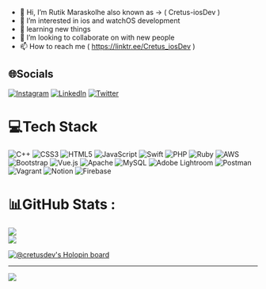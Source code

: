- 👋 Hi, I’m  Rutik Maraskolhe also known as -> ( Cretus-iosDev )
- 👀 I’m interested in ios and watchOS development
- 🌱 learning new things
- 💞️ I’m looking to collaborate on with new people
- 📫 How to reach me ( https://linktr.ee/Cretus_iosDev )

<!---
Cretus-iosDev/Cretus-iosDev is a ✨ special ✨ repository because its `README.md` (this file) appears on your GitHub profile.
You can click the Preview link to take a look at your changes.
--->

## 🌐Socials
[![Instagram](https://img.shields.io/badge/Instagram-%23E4405F.svg?logo=Instagram&logoColor=white)](https://instagram.com/cretus_iosdev) [![LinkedIn](https://img.shields.io/badge/LinkedIn-%230077B5.svg?logo=linkedin&logoColor=white)](https://linkedin.com/in/RutikMaraskolhe)  [![Twitter](https://img.shields.io/badge/Twitter-%231DA1F2.svg?logo=Twitter&logoColor=white)](https://twitter.com/@1413Rutik) 

# 💻Tech Stack
![C++](https://img.shields.io/badge/c++-%2300599C.svg?style=for-the-badge&logo=c%2B%2B&logoColor=white)  ![CSS3](https://img.shields.io/badge/css3-%231572B6.svg?style=for-the-badge&logo=css3&logoColor=white) ![HTML5](https://img.shields.io/badge/html5-%23E34F26.svg?style=for-the-badge&logo=html5&logoColor=white) ![JavaScript](https://img.shields.io/badge/javascript-%23323330.svg?style=for-the-badge&logo=javascript&logoColor=%23F7DF1E) ![Swift](https://img.shields.io/badge/swift-F54A2A?style=for-the-badge&logo=swift&logoColor=white) ![PHP](https://img.shields.io/badge/php-%23777BB4.svg?style=for-the-badge&logo=php&logoColor=white) ![Ruby](https://img.shields.io/badge/ruby-%23CC342D.svg?style=for-the-badge&logo=ruby&logoColor=white) ![AWS](https://img.shields.io/badge/AWS-%23FF9900.svg?style=for-the-badge&logo=amazon-aws&logoColor=white) ![Bootstrap](https://img.shields.io/badge/bootstrap-%23563D7C.svg?style=for-the-badge&logo=bootstrap&logoColor=white) ![Vue.js](https://img.shields.io/badge/vuejs-%2335495e.svg?style=for-the-badge&logo=vuedotjs&logoColor=%234FC08D) ![Apache](https://img.shields.io/badge/apache-%23D42029.svg?style=for-the-badge&logo=apache&logoColor=white) ![MySQL](https://img.shields.io/badge/mysql-%2300f.svg?style=for-the-badge&logo=mysql&logoColor=white)  ![Adobe Lightroom](https://img.shields.io/badge/Adobe%20Lightroom-31A8FF.svg?style=for-the-badge&logo=Adobe%20Lightroom&logoColor=white) ![Postman](https://img.shields.io/badge/Postman-FF6C37?style=for-the-badge&logo=postman&logoColor=white) ![Vagrant](https://img.shields.io/badge/vagrant-%231563FF.svg?style=for-the-badge&logo=vagrant&logoColor=white) ![Notion](https://img.shields.io/badge/Notion-%23000000.svg?style=for-the-badge&logo=notion&logoColor=white) ![Firebase](https://img.shields.io/badge/firebase-%23039BE5.svg?style=for-the-badge&logo=firebase) 
# 📊GitHub Stats :

![](https://github-readme-streak-stats.herokuapp.com/?user=Cretus-iosDev&theme=great-gatsby&hide_border=false)<br/>
![](https://github-readme-stats.vercel.app/api/top-langs/?username=Cretus-iosDev&theme=great-gatsby&hide_border=false&include_all_commits=true&count_private=false&layout=compact)

[![@cretusdev's Holopin board](https://holopin.io/api/user/board?user=cretusdev)](https://holopin.io/@cretusdev)

---
[![](https://visitcount.itsvg.in/api?id=Cretus-iosDev&icon=5&color=7)](https://visitcount.itsvg.in)
